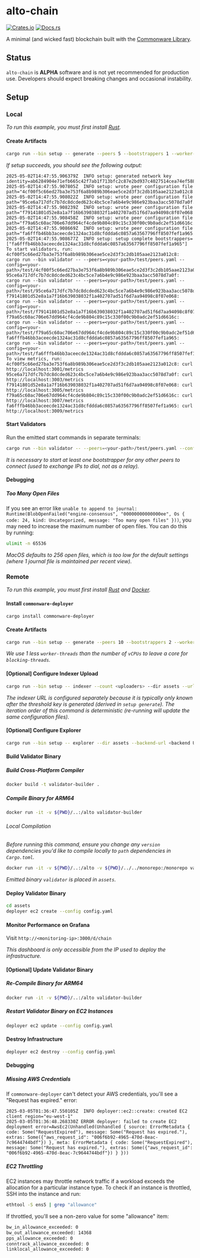 # alto-chain

[![Crates.io](https://img.shields.io/crates/v/alto-chain.svg)](https://crates.io/crates/alto-chain)
[![Docs.rs](https://docs.rs/alto-chain/badge.svg)](https://docs.rs/alto-chain)

A minimal (and wicked fast) blockchain built with the [Commonware Library](https://github.com/commonwarexyz/monorepo).

## Status

`alto-chain` is **ALPHA** software and is not yet recommended for production use. Developers should expect breaking changes and occasional instability.

## Setup

### Local

_To run this example, you must first install [Rust](https://www.rust-lang.org/tools/install)._

#### Create Artifacts

```bash
cargo run --bin setup -- generate --peers 5 --bootstrappers 1 --worker-threads 3 --log-level info --message-backlog 16384 --mailbox-size 16384 --deque-size 10 --output test local --start-port 3000
```

_If setup succeeds, you should see the following output:_

```
2025-05-02T14:47:55.906379Z  INFO setup: generated network key identity=ab6284904e71efb665c42f7ab1f713bfc2c87e2bd937c4027514cea74ef588c05803a4592ddd1970def6bd261210b83b
2025-05-02T14:47:55.907805Z  INFO setup: wrote peer configuration file path="4cf00f5c66ed27ba3e753f6a8b989b306eae5ce2d3f3c2db105aae2123a012c8.yaml"
2025-05-02T14:47:55.908022Z  INFO setup: wrote peer configuration file path="95ce6a717dfc7b7dc8dcded623c4bc5ce7a6b4e9c986e923baa3acc5078d7a0f.yaml"
2025-05-02T14:47:55.908239Z  INFO setup: wrote peer configuration file path="f79141801d52e8a1a7f16b639038032f1a402707ad51f6d7aa94098c8f07e068.yaml"
2025-05-02T14:47:55.908458Z  INFO setup: wrote peer configuration file path="f79a65c60ac706e67dd964cf4cde9b804c89c15c330f00c9b0adc2ef51d6616c.yaml"
2025-05-02T14:47:55.908669Z  INFO setup: wrote peer configuration file path="fa6fffb46bb3aceecde1324ac31d8cfddda6c0857a63567796ff8507fef1a965.yaml"
2025-05-02T14:47:55.908677Z  INFO setup: setup complete bootstrappers=["fa6fffb46bb3aceecde1324ac31d8cfddda6c0857a63567796ff8507fef1a965"]
To start validators, run:
4cf00f5c66ed27ba3e753f6a8b989b306eae5ce2d3f3c2db105aae2123a012c8: cargo run --bin validator -- --peers=<your-path>/test/peers.yaml --config=<your-path>/test/4cf00f5c66ed27ba3e753f6a8b989b306eae5ce2d3f3c2db105aae2123a012c8.yaml
95ce6a717dfc7b7dc8dcded623c4bc5ce7a6b4e9c986e923baa3acc5078d7a0f: cargo run --bin validator -- --peers=<your-path>/test/peers.yaml --config=<your-path>/test/95ce6a717dfc7b7dc8dcded623c4bc5ce7a6b4e9c986e923baa3acc5078d7a0f.yaml
f79141801d52e8a1a7f16b639038032f1a402707ad51f6d7aa94098c8f07e068: cargo run --bin validator -- --peers=<your-path>/test/peers.yaml --config=<your-path>/test/f79141801d52e8a1a7f16b639038032f1a402707ad51f6d7aa94098c8f07e068.yaml
f79a65c60ac706e67dd964cf4cde9b804c89c15c330f00c9b0adc2ef51d6616c: cargo run --bin validator -- --peers=<your-path>/test/peers.yaml --config=<your-path>/test/f79a65c60ac706e67dd964cf4cde9b804c89c15c330f00c9b0adc2ef51d6616c.yaml
fa6fffb46bb3aceecde1324ac31d8cfddda6c0857a63567796ff8507fef1a965: cargo run --bin validator -- --peers=<your-path>/test/peers.yaml --config=<your-path>/test/fa6fffb46bb3aceecde1324ac31d8cfddda6c0857a63567796ff8507fef1a965.yaml
To view metrics, run:
4cf00f5c66ed27ba3e753f6a8b989b306eae5ce2d3f3c2db105aae2123a012c8: curl http://localhost:3001/metrics
95ce6a717dfc7b7dc8dcded623c4bc5ce7a6b4e9c986e923baa3acc5078d7a0f: curl http://localhost:3003/metrics
f79141801d52e8a1a7f16b639038032f1a402707ad51f6d7aa94098c8f07e068: curl http://localhost:3005/metrics
f79a65c60ac706e67dd964cf4cde9b804c89c15c330f00c9b0adc2ef51d6616c: curl http://localhost:3007/metrics
fa6fffb46bb3aceecde1324ac31d8cfddda6c0857a63567796ff8507fef1a965: curl http://localhost:3009/metrics
```

#### Start Validators

Run the emitted start commands in separate terminals:

```bash
cargo run --bin validator -- --peers=<your-path>/test/peers.yaml --config=<your-path>/test/10cf8d03daca2332213981adee2a4bfffe4a1782bb5cce036c1d5689c6090997.yaml
```

_It is necessary to start at least one bootstrapper for any other peers to connect (used to exchange IPs to dial, not as a relay)._

#### Debugging

##### Too Many Open Files

If you see an error like `unable to append to journal: Runtime(BlobOpenFailed("engine-consensus", "00000000000000ee", Os { code: 24, kind: Uncategorized, message: "Too many open files" }))`, you may need to increase the maximum number of open files. You can do this by running:

```bash
ulimit -n 65536
```

_MacOS defaults to 256 open files, which is too low for the default settings (where 1 journal file is maintained per recent view)._

### Remote

_To run this example, you must first install [Rust](https://www.rust-lang.org/tools/install) and [Docker](https://www.docker.com/get-started/)._

#### Install `commonware-deployer`

```bash
cargo install commonware-deployer
```

#### Create Artifacts

```bash
cargo run --bin setup -- generate --peers 10 --bootstrappers 2 --worker-threads 2 --log-level info --message-backlog 16384 --mailbox-size 16384 --deque-size 10 --output assets remote --regions us-west-1,us-east-1,eu-west-1,ap-northeast-1,eu-north-1,ap-south-1,sa-east-1,eu-central-1,ap-northeast-2,ap-southeast-2 --monitoring-instance-type c7g.4xlarge --monitoring-storage-size 100 --instance-type c7g.large --storage-size 40 --dashboard dashboard.json
```

_We use 1 less `worker-threads` than the number of `vCPUs` to leave a core for `blocking-threads`._

#### [Optional] Configure Indexer Upload

```bash
cargo run --bin setup -- indexer --count <uploaders> --dir assets --url <indexer URL>
```

_The indexer URL is configured separately because it is typically only known after the threshold key is generated (derived in `setup generate`). The iteration order of this command is deterministic (re-running will update the same configuration files)._

#### [Optional] Configure Explorer

```bash
cargo run --bin setup -- explorer --dir assets --backend-url <backend URL>
```

#### Build Validator Binary

##### Build Cross-Platform Compiler

```bash
docker build -t validator-builder .
```

##### Compile Binary for ARM64

```bash
docker run -it -v ${PWD}/..:/alto validator-builder
```

###### Local Compilation

_Before running this command, ensure you change any `version` dependencies you'd like to compile locally to `path` dependencies in `Cargo.toml`._

```bash
docker run -it -v ${PWD}/..:/alto -v ${PWD}/../../monorepo:/monorepo validator-builder
```

_Emitted binary `validator` is placed in `assets`._

#### Deploy Validator Binary

```bash
cd assets
deployer ec2 create --config config.yaml
```

#### Monitor Performance on Grafana

Visit `http://<monitoring-ip>:3000/d/chain`

_This dashboard is only accessible from the IP used to deploy the infrastructure._

#### [Optional] Update Validator Binary

##### Re-Compile Binary for ARM64

```bash
docker run -it -v ${PWD}/..:/alto validator-builder
```

##### Restart Validator Binary on EC2 Instances

```bash
deployer ec2 update --config config.yaml
```

#### Destroy Infrastructure

```bash
deployer ec2 destroy --config config.yaml
```

#### Debugging

##### Missing AWS Credentials

If `commonware-deployer` can't detect your AWS credentials, you'll see a "Request has expired." error:

```
2025-03-05T01:36:47.550105Z  INFO deployer::ec2::create: created EC2 client region="eu-west-1"
2025-03-05T01:36:48.268330Z ERROR deployer: failed to create EC2 deployment error=AwsEc2(Unhandled(Unhandled { source: ErrorMetadata { code: Some("RequestExpired"), message: Some("Request has expired."), extras: Some({"aws_request_id": "006f6b92-4965-470d-8eac-7c9644744bdf"}) }, meta: ErrorMetadata { code: Some("RequestExpired"), message: Some("Request has expired."), extras: Some({"aws_request_id": "006f6b92-4965-470d-8eac-7c9644744bdf"}) } }))
```

##### EC2 Throttling

EC2 instances may throttle network traffic if a workload exceeds the allocation for a particular instance type. To check
if an instance is throttled, SSH into the instance and run:

```bash
ethtool -S ens5 | grep "allowance"
```

If throttled, you'll see a non-zero value for some "allowance" item:

```txt
bw_in_allowance_exceeded: 0
bw_out_allowance_exceeded: 14368
pps_allowance_exceeded: 0
conntrack_allowance_exceeded: 0
linklocal_allowance_exceeded: 0
```